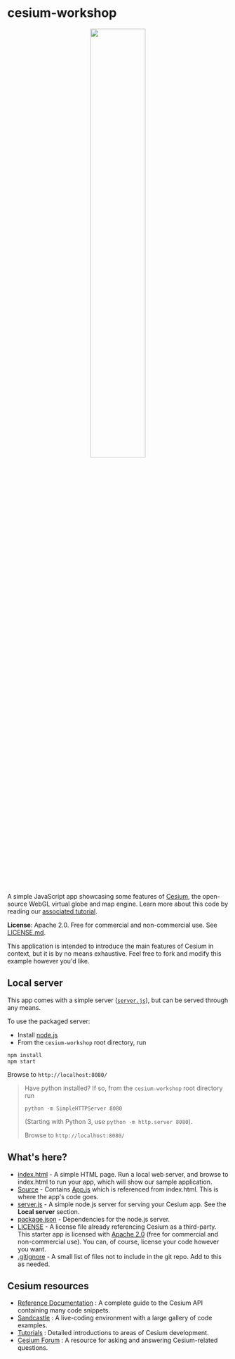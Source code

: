# cesium-workshop

<p align="center">
    <a href="http://cesiumjs.org/">
        <img src="https://github.com/AnalyticalGraphicsInc/cesium/wiki/logos/Cesium_Logo_Color.jpg" width="50%" />
    </a>
</p>

A simple JavaScript app showcasing some features of [Cesium](http://cesium.com/cesiumjs), the open-source WebGL virtual globe and map engine. Learn more about this code by reading our [associated tutorial](https://cesiumjs.org/tutorials/Cesium-Workshop/).

**License**: Apache 2.0.  Free for commercial and non-commercial use.  See [LICENSE.md](LICENSE.md).

This application is intended to introduce the main features of Cesium in context, but it is by no means exhaustive. Feel free to fork and modify this example however you'd like.

Local server
------------

This app comes with a simple server ([`server.js`](./server.js)), but can be served through any means.

To use the packaged server:

* Install [node.js](http://nodejs.org/)
* From the `cesium-workshop` root directory, run
```
npm install
npm start
```

Browse to `http://localhost:8080/`

>Have python installed?  If so, from the `cesium-workshop` root directory run
>```
>python -m SimpleHTTPServer 8080
>```
>(Starting with Python 3, use `python -m http.server 8080`).
>
>Browse to `http://localhost:8080/`

What's here?
------------

* [index.html](index.html) - A simple HTML page. Run a local web server, and browse to index.html to run your app, which will show our sample application.
* [Source](Source/) - Contains [App.js](Source/App.js) which is referenced from index.html.  This is where the app's code goes.
* [server.js](server.js) - A simple node.js server for serving your Cesium app.  See the **Local server** section.
* [package.json](package.json) - Dependencies for the node.js server.
* [LICENSE](LICENSE.md) - A license file already referencing Cesium as a third-party.  This starter app is licensed with [Apache 2.0](http://www.apache.org/licenses/LICENSE-2.0.html) (free for commercial and non-commercial use).  You can, of course, license your code however you want.
* [.gitignore](.gitignore) - A small list of files not to include in the git repo.  Add to this as needed.

Cesium resources
----------------

* [Reference Documentation](https://cesium.com/docs/cesiumjs-ref-doc/) : A complete guide to the Cesium API containing many code snippets.
* [Sandcastle](https://sandcastle.cesium.com/) : A live-coding environment with a large gallery of code examples.
* [Tutorials](https://cesium.com/docs/) : Detailed introductions to areas of Cesium development.
* [Cesium Forum](https://groups.google.com/forum/?hl=en#!forum/cesium-dev) : A resource for asking and answering Cesium-related questions.
